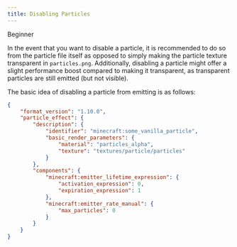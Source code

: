 ```yaml
---
title: Disabling Particles
---
```


<Label color="green">Beginner</Label>

In the event that you want to disable a particle, it is recommended to do so from the particle file itself as opposed to simply making the particle texture transparent in `particles.png`. Additionally, disabling a particle might offer a slight performance boost compared to making it transparent, as transparent particles are still emitted (but not visible).

The basic idea of disabling a particle from emitting is as follows:

```json
{
	"format_version": "1.10.0",
	"particle_effect": {
		"description": {
			"identifier": "minecraft:some_vanilla_particle",
			"basic_render_parameters": {
				"material": "particles_alpha",
				"texture": "textures/particle/particles"
			}
		},
		"components": {
			"minecraft:emitter_lifetime_expression": {
				"activation_expression": 0,
				"expiration_expression": 1
			},
			"minecraft:emitter_rate_manual": {
				"max_particles": 0
			}
		}
	}
}
```
